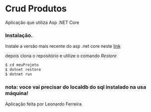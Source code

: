 # Crud Produtos

Aplicação que utiliza Asp .NET Core

### Instalação.

Instale a versão mais recente do asp .net core neste [link](https://www.microsoft.com/net/download/core)

depois clona o repositório e utilize o comando *Restore*

```sh
$ cd meuProjeto
$ dotnet restore
$ dotnet run
```

### nota: voce vai precisar do localdb do sql instalado na usa máquina! 

Aplicação feita por Leonardo Ferreira
